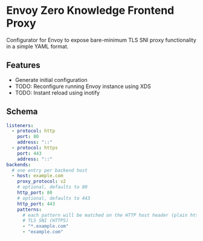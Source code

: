 # Envoy Zero Knowledge Frontend Proxy

Configurator for Envoy to expose bare-minimum TLS SNI proxy functionality in a simple YAML format.

## Features

- Generate initial configuration
- TODO: Reconfigure running Envoy instance using XDS
- TODO: Instant reload using inotify

## Schema

```yaml
listeners:
  - protocol: http
    port: 80
    address: "::"
  - protocol: https
    port: 443
    address: "::"
backends:
  # one entry per backend host
  - host: example.com
  	proxy_protocol: v2
  	# optional, defaults to 80
  	http_port: 80
  	# optional, defaults to 443
  	http_port: 443
    patterns:
      # each pattern will be matched on the HTTP host header (plain http) or
      # TLS SNI (HTTPS)
      - "*.example.com"
      - "example.com"
```
